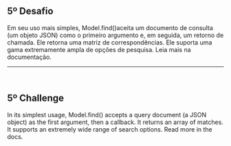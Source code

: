 ## 5º Desafio

Em seu uso mais simples, Model.find()aceita um documento de consulta (um objeto JSON) como o primeiro argumento e, em seguida, um retorno de chamada. Ele retorna uma matriz de correspondências. Ele suporta uma gama extremamente ampla de opções de pesquisa. Leia mais na documentação.


<hr>
<br>

## 5º Challenge

In its simplest usage, Model.find() accepts a query document (a JSON object) as the first argument, then a callback. It returns an array of matches. It supports an extremely wide range of search options. Read more in the docs.